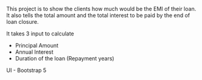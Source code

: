 This project is to show the clients how much would be the EMI of their loan. It also tells the total amount and the total interest to be paid by the end of loan closure.

It takes 3 input to calculate
* Principal Amount
* Annual Interest
* Duration of the loan (Repayment years)

UI - Bootstrap 5

